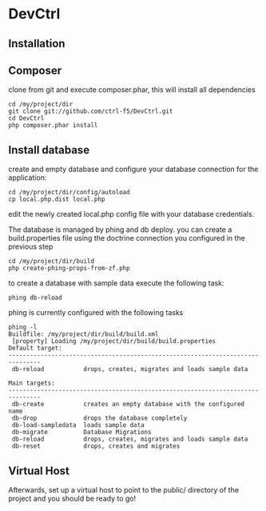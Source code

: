 DevCtrl
=======================

Installation
------------

Composer
--------
clone from git and execute composer.phar, this will install all dependencies

    cd /my/project/dir
    git clone git://github.com/ctrl-f5/DevCtrl.git
    cd DevCtrl
    php composer.phar install

Install database
----------------
create and empty database and configure your database connection for the application:

    cd /my/project/dir/config/autoload
    cp local.php.dist local.php

edit the newly created local.php config file with your database credentials.

The database is managed by phing and db deploy.
you can create a build.properties file using the doctrine connection you configured
in the previous step

    cd /my/project/dir/build
    php create-phing-props-from-zf.php

to create a database with sample data execute the following task:

    phing db-reload

phing is currently configured with the following tasks

    phing -l
    Buildfile: /my/project/dir/build/build.xml
     [property] Loading /my/project/dir/build/build.properties
    Default target:
    -------------------------------------------------------------------------------
     db-reload           drops, creates, migrates and loads sample data

    Main targets:
    -------------------------------------------------------------------------------
     db-create           creates an empty database with the configured name
     db-drop             drops the database completely
     db-load-sampledata  loads sample data
     db-migrate          Database Migrations
     db-reload           drops, creates, migrates and loads sample data
     db-reset            drops, creates and migrates

Virtual Host
------------
Afterwards, set up a virtual host to point to the public/ directory of the
project and you should be ready to go!
